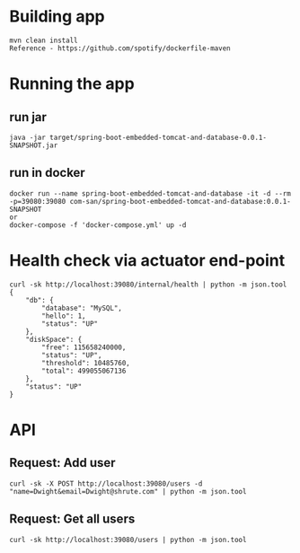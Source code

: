# Building app
    mvn clean install
    Reference - https://github.com/spotify/dockerfile-maven

# Running the app
   ## run jar
    java -jar target/spring-boot-embedded-tomcat-and-database-0.0.1-SNAPSHOT.jar

   ## run in docker
    docker run --name spring-boot-embedded-tomcat-and-database -it -d --rm -p=39080:39080 com-san/spring-boot-embedded-tomcat-and-database:0.0.1-SNAPSHOT
    or
    docker-compose -f 'docker-compose.yml' up -d

# Health check via actuator end-point
```code
curl -sk http://localhost:39080/internal/health | python -m json.tool
{
    "db": {
        "database": "MySQL",
        "hello": 1,
        "status": "UP"
    },
    "diskSpace": {
        "free": 115658240000,
        "status": "UP",
        "threshold": 10485760,
        "total": 499055067136
    },
    "status": "UP"
}
```

# API
## Request: Add user
    curl -sk -X POST http://localhost:39080/users -d "name=Dwight&email=Dwight@shrute.com" | python -m json.tool

## Request: Get all users
    curl -sk http://localhost:39080/users | python -m json.tool
